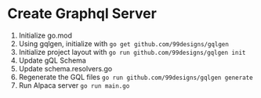 # Create Graphql Server

1. Initialize go.mod
2. Using gqlgen, initialize with `go get github.com/99designs/gqlgen`
3. Initialize project layout with `go run github.com/99designs/gqlgen init`
4. Update gQL Schema
5. Update schema.resolvers.go
6. Regenerate the GQL files `go run github.com/99designs/gqlgen generate`
7. Run Alpaca server `go run main.go`